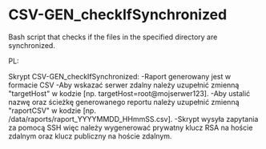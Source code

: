 # CSV-GEN_checkIfSynchronized
Bash script that checks if the files in the specified directory are synchronized.

PL:

Skrypt CSV-GEN_checkIfSynchronized:
-Raport generowany jest w formacie CSV
-Aby wskazać serwer zdalny należy uzupełnić zmienną "targetHost" w kodzie [np. targetHost=root@mojserwer123].
-Aby ustalić nazwę oraz ścieżkę generowanego reportu należy uzupełnić zmienną "raportCSV" w kodzie [np. /data/raports/raport_YYYYMMDD_HHmmSS.csv].
-Skrypt wysyła zapytania za pomocą SSH więc należy wygenerować prywatny klucz RSA na hoście zdalnym oraz klucz publiczny na hoście zdalnym.

